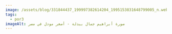 ```yaml
---
image: /assets/blog/331844437_199997382614204_1995153831648799005_n.webp
tags:
  - por3
imageAlt: صورة أبراهيم جمال ببدلة - أصغر مودل في مصر
---
```


